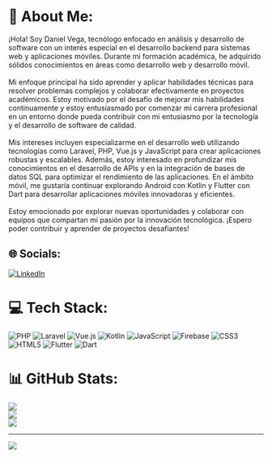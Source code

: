 # 💫 About Me:
¡Hola! Soy Daniel Vega, tecnólogo enfocado en análisis y desarrollo de software con un interés especial en el desarrollo backend para sistemas web y aplicaciones móviles. Durante mi formación académica, he adquirido sólidos conocimientos en áreas como desarrollo web y desarrollo móvil.<br><br>Mi enfoque principal ha sido aprender y aplicar habilidades técnicas para resolver problemas complejos y colaborar efectivamente en proyectos académicos. Estoy motivado por el desafío de mejorar mis habilidades continuamente y estoy entusiasmado por comenzar mi carrera profesional en un entorno donde pueda contribuir con mi entusiasmo por la tecnología y el desarrollo de software de calidad.<br><br>Mis intereses incluyen especializarme en el desarrollo web utilizando tecnologías como Laravel, PHP, Vue.js y JavaScript para crear aplicaciones robustas y escalables. Además, estoy interesado en profundizar mis conocimientos en el desarrollo de APIs y en la integración de bases de datos SQL para optimizar el rendimiento de las aplicaciones. En el ámbito móvil, me gustaría continuar explorando Android con Kotlin y Flutter con Dart para desarrollar aplicaciones móviles innovadoras y eficientes.<br><br>Estoy emocionado por explorar nuevas oportunidades y colaborar con equipos que compartan mi pasión por la innovación tecnológica. ¡Espero poder contribuir y aprender de proyectos desafiantes!


## 🌐 Socials:
[![LinkedIn](https://img.shields.io/badge/LinkedIn-%230077B5.svg?logo=linkedin&logoColor=white)](https://linkedin.com/in/www.linkedin.com/in/daniel-vega-cortes) 

# 💻 Tech Stack:
![PHP](https://img.shields.io/badge/php-%23777BB4.svg?style=for-the-badge&logo=php&logoColor=white) ![Laravel](https://img.shields.io/badge/laravel-%23FF2D20.svg?style=for-the-badge&logo=laravel&logoColor=white) ![Vue.js](https://img.shields.io/badge/vue.js-%2335495e.svg?style=for-the-badge&logo=vuedotjs&logoColor=%234FC08D) ![Kotlin](https://img.shields.io/badge/kotlin-%237F52FF.svg?style=for-the-badge&logo=kotlin&logoColor=white) ![JavaScript](https://img.shields.io/badge/javascript-%23323330.svg?style=for-the-badge&logo=javascript&logoColor=%23F7DF1E) ![Firebase](https://img.shields.io/badge/firebase-a08021?style=for-the-badge&logo=firebase&logoColor=ffcd34) ![CSS3](https://img.shields.io/badge/css3-%231572B6.svg?style=for-the-badge&logo=css3&logoColor=white) ![HTML5](https://img.shields.io/badge/html5-%23E34F26.svg?style=for-the-badge&logo=html5&logoColor=white) ![Flutter](https://img.shields.io/badge/Flutter-%2302569B.svg?style=for-the-badge&logo=Flutter&logoColor=white) ![Dart](https://img.shields.io/badge/dart-%230175C2.svg?style=for-the-badge&logo=dart&logoColor=white)
# 📊 GitHub Stats:
![](https://github-readme-stats.vercel.app/api?username=DanjVega001&theme=dark&hide_border=false&include_all_commits=false&count_private=false)<br/>
![](https://github-readme-streak-stats.herokuapp.com/?user=DanjVega001&theme=dark&hide_border=false)<br/>
![](https://github-readme-stats.vercel.app/api/top-langs/?username=DanjVega001&theme=dark&hide_border=false&include_all_commits=false&count_private=false&layout=compact)

---
[![](https://visitcount.itsvg.in/api?id=DanjVega001&icon=0&color=0)](https://visitcount.itsvg.in)

<!-- Proudly created with GPRM ( https://gprm.itsvg.in ) -->
